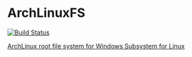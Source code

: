 # ArchLinuxFS

[![Build Status](https://travis-ci.org/bilguun0203/ArchLinuxFS.svg?branch=master)](https://travis-ci.org/bilguun0203/ArchLinuxFS)

[ArchLinux root file system for Windows Subsystem for Linux](https://github.com/bilguun0203/WSL-ArchLinux)
